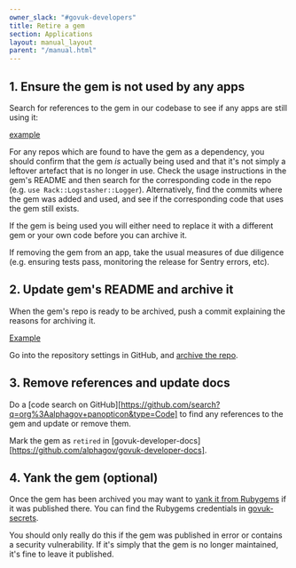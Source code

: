 ```yaml
---
owner_slack: "#govuk-developers"
title: Retire a gem
section: Applications
layout: manual_layout
parent: "/manual.html"
---
```


## 1. Ensure the gem is not used by any apps

Search for references to the gem in our codebase to see if any apps are still using it:

[example](https://github.com/search?q=org%3Aalphagov+rack-logstasher+filename%3AGemfile+filename%3A*.gemspec&type=Code&ref=advsearch&l=&l=)

For any repos which are found to have the gem as a dependency, you should confirm that the gem _is_ actually being used and that it's not simply a leftover artefact that is no longer in use.
Check the usage instructions in the gem's README and then search for the corresponding code in the repo (e.g. `use Rack::Logstasher::Logger`). Alternatively, find the commits where the gem was added and used, and see if the corresponding code that uses the gem still exists.

If the gem is being used you will either need to replace it with a different gem or your own code before you can archive it.

If removing the gem from an app, take the usual measures of due diligence (e.g. ensuring tests pass, monitoring the release for Sentry errors, etc).

## 2. Update gem's README and archive it

When the gem's repo is ready to be archived, push a commit explaining the reasons for archiving it.

[Example](https://github.com/alphagov/govuk_taxonomy_helpers/pull/27)

Go into the repository settings in GitHub, and
[archive the repo](https://github.com/blog/2460-archiving-repositories).

## 3. Remove references and update docs

Do a [code search on GitHub][https://github.com/search?q=org%3Aalphagov+panopticon&type=Code] to find any references to the gem
and update or remove them.

Mark the gem as `retired` in [govuk-developer-docs][https://github.com/alphagov/govuk-developer-docs].

## 4. Yank the gem (optional)

Once the gem has been archived you may want to [yank it from Rubygems](https://guides.rubygems.org/removing-a-published-gem/) if it was published there. You can find the Rubygems credentials in [govuk-secrets](https://github.com/alphagov/govuk-secrets).

You should only really do this if the gem was published in error or contains a security vulnerability. If it's simply that the gem is no longer maintained, it's fine to leave it published.

